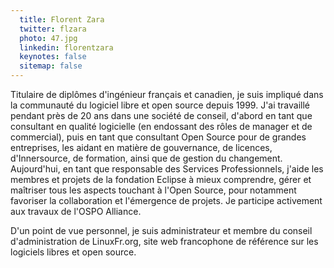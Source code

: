 ```yaml
---
  title: Florent Zara
  twitter: flzara
  photo: 47.jpg
  linkedin: florentzara
  keynotes: false
  sitemap: false
---
```

Titulaire de diplômes d'ingénieur français et canadien, je suis impliqué dans la communauté du logiciel libre et open source depuis 1999. J'ai travaillé pendant près de 20 ans dans une société de conseil, d'abord en tant que consultant en qualité logicielle (en endossant des rôles de manager et de commercial), puis en tant que consultant Open Source pour de grandes entreprises, les aidant en matière de gouvernance, de licences, d'Innersource, de formation, ainsi que de gestion du changement. Aujourd'hui, en tant que responsable des Services Professionnels, j'aide les membres et projets de la fondation Eclipse à mieux comprendre, gérer et maîtriser tous les aspects touchant à l'Open Source, pour notamment favoriser la collaboration et l'émergence de projets. Je participe activement aux travaux de l'OSPO Alliance.

D'un point de vue personnel, je suis administrateur et membre du conseil d'administration de LinuxFr.org, site web francophone de référence sur les logiciels libres et open source.

